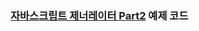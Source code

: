 ### [자바스크립트 제너레이터 Part2](https://viveloper.medium.com/%EC%9E%90%EB%B0%94%EC%8A%A4%ED%81%AC%EB%A6%BD%ED%8A%B8-%EC%A0%9C%EB%84%88%EB%A0%88%EC%9D%B4%ED%84%B0-part-2-5b0f6d90c978) 예제 코드

